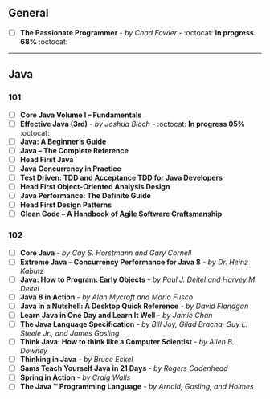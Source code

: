 ## General

- [ ] **The Passionate Programmer** - *by Chad Fowler* - :octocat: **In progress 68%** :octocat:

---

## Java

### 101
- [ ] **Core Java Volume I – Fundamentals**
- [ ] **Effective Java (3rd)** - *by Joshua Bloch* - :octocat: **In progress 05%** :octocat:
- [ ] **Java: A Beginner’s Guide**
- [ ] **Java – The Complete Reference**
- [ ] **Head First Java**
- [ ] **Java Concurrency in Practice**
- [ ] **Test Driven: TDD and Acceptance TDD for Java Developers**
- [ ] **Head First Object-Oriented Analysis Design**
- [ ] **Java Performance: The Definite Guide**
- [ ] **Head First Design Patterns**
- [ ] **Clean Code – A Handbook of Agile Software Craftsmanship**

### 102
- [ ] **Core Java** - *by Cay S. Horstmann and Gary Cornell*
- [ ] **Extreme Java – Concurrency Performance for Java 8** - *by Dr. Heinz Kabutz*
- [ ] **Java: How to Program: Early Objects** - *by Paul J. Deitel and Harvey M. Deitel*
- [ ] **Java 8 in Action** - *by Alan Mycroft and Mario Fusco*
- [ ] **Java in a Nutshell: A Desktop Quick Reference** - *by David Flanagan*
- [ ] **Learn Java in One Day and Learn It Well** - *by Jamie Chan*
- [ ] **The Java Language Specification** - *by Bill Joy, Gilad Bracha, Guy L. Steele Jr., and James Gosling*
- [ ] **Think Java: How to think like a Computer Scientist** - *by Allen B. Downey*
- [ ] **Thinking in Java** - *by Bruce Eckel*
- [ ] **Sams Teach Yourself Java in 21 Days** - *by Rogers Cadenhead*
- [ ] **Spring in Action** - *by Craig Walls*
- [ ] **The Java ™ Programming Language** -  *by Arnold, Gosling, and Holmes*
